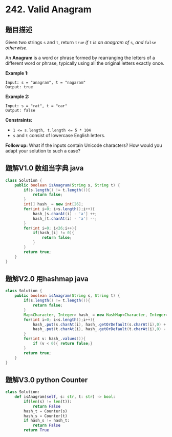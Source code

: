 # 242. Valid Anagram

## 题目描述

Given two strings `s` and `t`, return `true` *if* `t` *is an anagram of* `s`*, and* `false` *otherwise*.

An **Anagram** is a word or phrase formed by rearranging the letters of a different word or phrase, typically using all the original letters exactly once.

 

**Example 1:**

```
Input: s = "anagram", t = "nagaram"
Output: true
```

**Example 2:**

```
Input: s = "rat", t = "car"
Output: false
```

 

**Constraints:**

- `1 <= s.length, t.length <= 5 * 104`
- `s` and `t` consist of lowercase English letters.

 

**Follow up:** What if the inputs contain Unicode characters? How would you adapt your solution to such a case?



## 题解V1.0 数组当字典 java

```java
class Solution {
    public boolean isAnagram(String s, String t) {
        if(s.length() != t.length()){
            return false;
        }
        int[] hash_ = new int[26];
        for(int i=0; i<s.length();i++){
            hash_[s.charAt(i) - 'a'] ++;
            hash_[t.charAt(i) - 'a'] --;
        }
        for(int i=0; i<26;i++){
            if(hash_[i] != 0){
                return false;
            }
        }
        return true;
    }
}
```



## 题解V2.0 用hashmap java

```java
class Solution {
    public boolean isAnagram(String s, String t) {
        if(s.length() != t.length()){
            return false;
        }
        Map<Character, Integer> hash_ = new HashMap<Character, Integer>();
        for(int i=0; i<s.length();i++){
            hash_.put(s.charAt(i), hash_.getOrDefault(s.charAt(i),0) + 1);
            hash_.put(t.charAt(i), hash_.getOrDefault(t.charAt(i),0) - 1);
        }
        for(int v: hash_.values()){
            if (v < 0){ return false;}
        }
        return true;
    }
}
```



## 题解V3.0 python Counter

```python
class Solution:
    def isAnagram(self, s: str, t: str) -> bool:
        if(len(s) != len(t)):
            return False
        hash_t = Counter(s)
        hash_s = Counter(t)
        if hash_s != hash_t:
            return False
        return True
```

